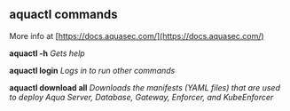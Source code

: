 ## aquactl commands
More info at [https://docs.aquasec.com/](https://docs.aquasec.com/)

**aquactl -h**
*Gets help*

**aquactl login**
*Logs in to run other commands*

**aquactl download all**
*Downloads the manifests (YAML files) that are used to deploy Aqua Server, Database, Gateway, Enforcer, and KubeEnforcer*

